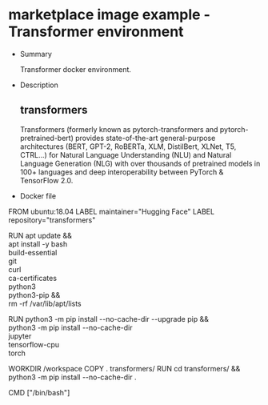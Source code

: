 # marketplace image example - Transformer environment

- Summary
  
  Transformer docker environment.

- Description

  ## transformers

   Transformers (formerly known as pytorch-transformers and pytorch-pretrained-bert) provides state-of-the-art general-purpose architectures (BERT, GPT-2, RoBERTa, XLM, DistilBert, XLNet, T5, CTRL...) for Natural Language Understanding (NLU) and Natural Language Generation (NLG) with over thousands of pretrained models in 100+ languages and deep interoperability between PyTorch & TensorFlow 2.0.

- Docker file

FROM ubuntu:18.04
LABEL maintainer="Hugging Face"
LABEL repository="transformers"

RUN apt update && \
    apt install -y bash \
                   build-essential \
                   git \
                   curl \
                   ca-certificates \
                   python3 \
                   python3-pip && \
    rm -rf /var/lib/apt/lists

RUN python3 -m pip install --no-cache-dir --upgrade pip && \
    python3 -m pip install --no-cache-dir \
    jupyter \
    tensorflow-cpu \
    torch

WORKDIR /workspace
COPY . transformers/
RUN cd transformers/ && \
    python3 -m pip install --no-cache-dir .

CMD ["/bin/bash"]
